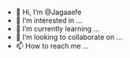 - 👋 Hi, I’m @Jagaaefe
- 👀 I’m interested in ...
- 🌱 I’m currently learning ...
- 💞️ I’m looking to collaborate on ...
- 📫 How to reach me ...

<!---
Jagaaefe/Jagaaefe is a ✨ special ✨ repository because its `README.md` (this file) appears on your GitHub profile.
You can click the Preview link to take a look at your changes.
--->
